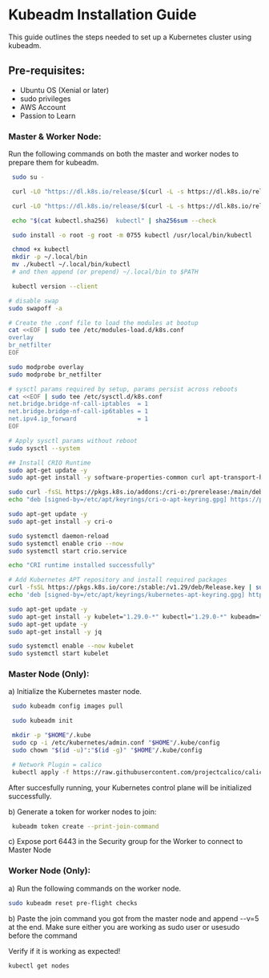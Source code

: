 # Kubeadm Installation Guide

This guide outlines the steps needed to set up a Kubernetes cluster using kubeadm.

## Pre-requisites:
* Ubuntu OS (Xenial or later)
* sudo privileges
* AWS Account
* Passion to Learn

### Master & Worker Node: 
Run the following commands on both the master and worker nodes to prepare them for kubeadm.

```bash
 sudo su -

 curl -LO "https://dl.k8s.io/release/$(curl -L -s https://dl.k8s.io/release/stable.txt)/bin/linux/amd64/kubectl"

 curl -LO "https://dl.k8s.io/release/$(curl -L -s https://dl.k8s.io/release/stable.txt)/bin/linux/amd64/kubectl.sha256"

 echo "$(cat kubectl.sha256)  kubectl" | sha256sum --check

 sudo install -o root -g root -m 0755 kubectl /usr/local/bin/kubectl

 chmod +x kubectl
 mkdir -p ~/.local/bin
 mv ./kubectl ~/.local/bin/kubectl
 # and then append (or prepend) ~/.local/bin to $PATH

 kubectl version --client

# disable swap
sudo swapoff -a

# Create the .conf file to load the modules at bootup
cat <<EOF | sudo tee /etc/modules-load.d/k8s.conf
overlay
br_netfilter
EOF

sudo modprobe overlay
sudo modprobe br_netfilter

# sysctl params required by setup, params persist across reboots
cat <<EOF | sudo tee /etc/sysctl.d/k8s.conf
net.bridge.bridge-nf-call-iptables  = 1
net.bridge.bridge-nf-call-ip6tables = 1
net.ipv4.ip_forward                 = 1
EOF

# Apply sysctl params without reboot
sudo sysctl --system

## Install CRIO Runtime
sudo apt-get update -y
sudo apt-get install -y software-properties-common curl apt-transport-https ca-certificates gpg

sudo curl -fsSL https://pkgs.k8s.io/addons:/cri-o:/prerelease:/main/deb/Release.key | sudo gpg --dearmor -o /etc/apt/keyrings/cri-o-apt-keyring.gpg
echo "deb [signed-by=/etc/apt/keyrings/cri-o-apt-keyring.gpg] https://pkgs.k8s.io/addons:/cri-o:/prerelease:/main/deb/ /" | sudo tee /etc/apt/sources.list.d/cri-o.list

sudo apt-get update -y
sudo apt-get install -y cri-o

sudo systemctl daemon-reload
sudo systemctl enable crio --now
sudo systemctl start crio.service

echo "CRI runtime installed successfully"

# Add Kubernetes APT repository and install required packages
curl -fsSL https://pkgs.k8s.io/core:/stable:/v1.29/deb/Release.key | sudo gpg --dearmor -o /etc/apt/keyrings/kubernetes-apt-keyring.gpg
echo 'deb [signed-by=/etc/apt/keyrings/kubernetes-apt-keyring.gpg] https://pkgs.k8s.io/core:/stable:/v1.29/deb/ /' | sudo tee /etc/apt/sources.list.d/kubernetes.list

sudo apt-get update -y
sudo apt-get install -y kubelet="1.29.0-*" kubectl="1.29.0-*" kubeadm="1.29.0-*"
sudo apt-get update -y
sudo apt-get install -y jq

sudo systemctl enable --now kubelet
sudo systemctl start kubelet

```
### Master Node (Only):
a) Initialize the Kubernetes master node.

```bash
 sudo kubeadm config images pull

 sudo kubeadm init

 mkdir -p "$HOME"/.kube
 sudo cp -i /etc/kubernetes/admin.conf "$HOME"/.kube/config
 sudo chown "$(id -u)":"$(id -g)" "$HOME"/.kube/config

 # Network Plugin = calico
 kubectl apply -f https://raw.githubusercontent.com/projectcalico/calico/v3.26.0/manifests/calico.yaml
```
After succesfully running, your Kubernetes control plane will be initialized successfully.

b) Generate a token for worker nodes to join:

```bash
 kubeadm token create --print-join-command
```

c) Expose port 6443 in the Security group for the Worker to connect to Master Node

### Worker Node (Only):

a) Run the following commands on the worker node.

```bash
sudo kubeadm reset pre-flight checks
```

b) Paste the join command you got from the master node and append --v=5 at the end. Make sure either you are working as sudo user or usesudo before the command

Verify if it is working as expected!

```bash
kubectl get nodes
```


